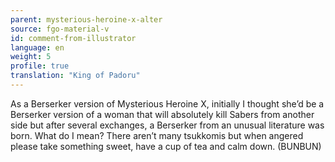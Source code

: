 ```yaml
---
parent: mysterious-heroine-x-alter
source: fgo-material-v
id: comment-from-illustrator
language: en
weight: 5
profile: true
translation: "King of Padoru"
---
```


As a Berserker version of Mysterious Heroine X, initially I thought she’d be a Berserker version of a woman that will absolutely kill Sabers from another side but after several exchanges, a Berserker from an unusual literature was born. What do I mean? There aren’t many tsukkomis but when angered please take something sweet, have a cup of tea and calm down. (BUNBUN)
